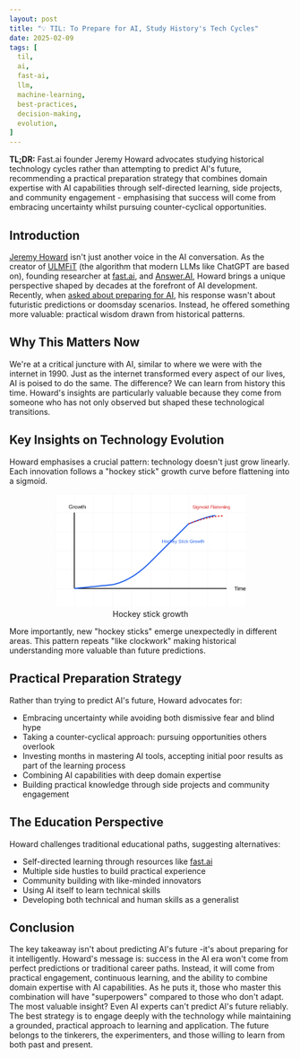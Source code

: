 ```yaml
---
layout: post
title: "💡 TIL: To Prepare for AI, Study History's Tech Cycles"
date: 2025-02-09
tags: [
  til,
  ai,
  fast-ai,
  llm,
  machine-learning,
  best-practices,
  decision-making,
  evolution,
]
---
```


**TL;DR:** Fast.ai founder Jeremy Howard advocates studying historical
technology cycles rather than attempting to predict AI's future, recommending a
practical preparation strategy that combines domain expertise with AI
capabilities through self-directed learning, side projects, and community
engagement - emphasising that success will come from embracing uncertainty
whilst pursuing counter-cyclical opportunities.

<!--more-->

## Introduction

[Jeremy Howard](https://jeremy.fast.ai/) isn't just another voice in the AI
conversation. As the creator of
[ULMFiT](https://towardsdatascience.com/understanding-ulmfit-and-elmo-the-shift-towards-transfer-learning-in-nlp-b5d8e2e3f664)
(the algorithm that modern LLMs like ChatGPT are based on), founding researcher
at [fast.ai](https://course.fast.ai/), and [Answer.AI](https://www.answer.ai/),
Howard brings a unique perspective shaped by decades at the forefront of AI
development. Recently, when
[asked about preparing for AI](https://xcancel.com/chrisbarber/status/1888037803566747942),
his response wasn't about futuristic predictions or doomsday scenarios. Instead,
he offered something more valuable: practical wisdom drawn from historical
patterns.

## Why This Matters Now

We're at a critical juncture with AI, similar to where we were with the internet
in 1990. Just as the internet transformed every aspect of our lives, AI is
poised to do the same. The difference? We can learn from history this time.
Howard's insights are particularly valuable because they come from someone who
has not only observed but shaped these technological transitions.

## Key Insights on Technology Evolution

Howard emphasises a crucial pattern: technology doesn't just grow linearly. Each
innovation follows a "hockey stick" growth curve before flattening into a
sigmoid.

<center>
    <figure>
        <img src="https://raw.githubusercontent.com/ai-mindset/ai-mindset.github.io/0a6eced3bce4c70b7ba715fe7873d1659ce2e9a9/images/hockey-stick-growth.png" width="80%" height="80%" />
    <figcaption>Hockey stick growth</figcaption>
    </figure>
</center>

More importantly, new "hockey sticks" emerge unexpectedly in different areas.
This pattern repeats "like clockwork" making historical understanding more
valuable than future predictions.

## Practical Preparation Strategy

Rather than trying to predict AI's future, Howard advocates for:

- Embracing uncertainty while avoiding both dismissive fear and blind hype
- Taking a counter-cyclical approach: pursuing opportunities others overlook
- Investing months in mastering AI tools, accepting initial poor results as part
  of the learning process
- Combining AI capabilities with deep domain expertise
- Building practical knowledge through side projects and community engagement

## The Education Perspective

Howard challenges traditional educational paths, suggesting alternatives:

- Self-directed learning through resources like
  [fast.ai](https://course.fast.ai/)
- Multiple side hustles to build practical experience
- Community building with like-minded innovators
- Using AI itself to learn technical skills
- Developing both technical and human skills as a generalist

## Conclusion

The key takeaway isn't about predicting AI's future -it's about preparing for it
intelligently. Howard's message is: success in the AI era won't come from
perfect predictions or traditional career paths. Instead, it will come from
practical engagement, continuous learning, and the ability to combine domain
expertise with AI capabilities. As he puts it, those who master this combination
will have "superpowers" compared to those who don't adapt.\
The most valuable insight? Even AI experts can't predict AI's future reliably.
The best strategy is to engage deeply with the technology while maintaining a
grounded, practical approach to learning and application. The future belongs to
the tinkerers, the experimenters, and those willing to learn from both past and
present.
